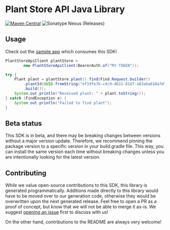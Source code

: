 # Plant Store API Java Library

[![Maven Central](https://img.shields.io/maven-central/v/io.github.fern-api/plantstore)](https://central.sonatype.dev/artifact/io.github.fern-api/plantstore/0.0.7) 
![Sonatype Nexus (Releases)](https://img.shields.io/nexus/r/io.github.fern-api/plantstore?server=https%3A%2F%2Fs01.oss.sonatype.org)

## Usage

Check out the [sample app](.sample-app/app.java) which consumes this SDK!

```java
PlantStoreApiClient plantStore =
        new PlantStoreApiClient(BearerAuth.of("MY-TOKEN"));

try {
    Plant plant = plantStore.plant().find(Find.Request.builder()
        .plantId(UUID.fromString("ef19fe7b-c4c9-4631-81d7-a83aba610a7d"))
        .build());
    System.out.println("Received plant: " + plant.toString());
} catch (FindException e) {
    System.out.println("Failed to find plant");
}
```

## Beta status

This SDK is in beta, and there may be breaking changes between versions without a major version update. Therefore, we recommend pinning the package version to a specific version in your build.gradle file. This way, you can install the same version each time without breaking changes unless you are intentionally looking for the latest version.

## Contributing

While we value open-source contributions to this SDK, this library is generated programmatically. Additions made directly to this library would have to be moved over to our generation code, otherwise they would be overwritten upon the next generated release. Feel free to open a PR as a proof of concept, but know that we will not be able to merge it as-is. We suggest [opening an issue](https://github.com/fern-api/plantstore-java/issues) first to discuss with us!

On the other hand, contributions to the README are always very welcome!
